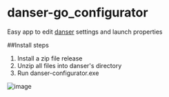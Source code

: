 # danser-go_configurator
Easy app to edit [danser](https://github.com/Wieku/danser-go) settings and launch properties

##Install steps

1. Install a zip file release
2. Unzip all files into danser's directory
3. Run danser-configurator.exe 

![image](https://cdn.discordapp.com/attachments/788349108678688792/881889560710217738/unknown.png)
